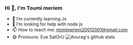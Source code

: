 ### Hi 👋, I'm Toumi meriem


- 🌱 I’m currently learning Js
- 🤔 I’m looking for help with node js
- 📫 How to reach me: mimimeriem20012001@gmail.com
- 😄 Pronouns: Eve SatOrU 
![Anurag's github stats](https://github-readme-stats.vercel.app/api?username=meriemtoumi&theme=radical)
